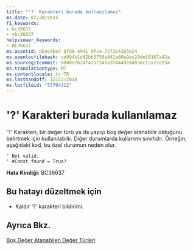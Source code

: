 ```yaml
---
title: "'?' Karakteri burada kullanılamaz"
ms.date: 07/20/2015
f1_keywords:
- bc36637
- vbc36637
helpviewer_keywords:
- BC36637
ms.assetid: a54c46e7-8fd8-4941-9fce-72f2b41b5e24
ms.openlocfilehash: ce994b1d42bb3750a441a66e9ac29def8167a42a
ms.sourcegitcommit: 0888d7b24f475c346a3f444de8d83ec1ca7cd234
ms.translationtype: MT
ms.contentlocale: tr-TR
ms.lasthandoff: 12/22/2018
ms.locfileid: "53764312"
---
```

# <a name="the--character-cannot-be-used-here"></a>'?' Karakteri burada kullanılamaz
'?' Karakteri, bir değer türü ya da yapıyı boş değer atanabilir olduğunu belirtmek için kullanılabilir. Diğer durumlarda kullanımı sınırlıdır. Örneğin, aşağıdaki kod, bu özel durumun neden olur.  
  
```  
' Not valid.  
' #Const found = True?  
```  
  
 **Hata Kimliği:** BC36637  
  
## <a name="to-correct-this-error"></a>Bu hatayı düzeltmek için  
  
-   Kaldır '?' karakteri bildirimi.  
  
## <a name="see-also"></a>Ayrıca Bkz.  
 [Boş Değer Atanabilen Değer Türleri](../../visual-basic/programming-guide/language-features/data-types/nullable-value-types.md)
